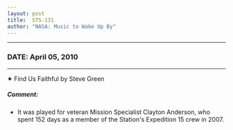 ```yaml
---
layout: post
title:  STS-131
author: "NASA: Music to Wake Up By"
---
```


----
### DATE: April 05, 2010
----
✷ Find Us Faithful by Steve Green

##### Comment:
* It was played for veteran Mission Specialist Clayton Anderson, who spent 152 days as a member of the Station's Expedition 15 crew in 2007.
